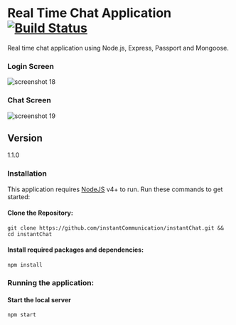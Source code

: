 # Real Time Chat Application  [![Build Status](https://travis-ci.org/instantCommunication/instantChat.svg?branch=master)](https://travis-ci.org/instantCommunication/instantChat)

Real time chat application using Node.js, Express, Passport and Mongoose.

### Login Screen
![screenshot 18](https://user-images.githubusercontent.com/15276039/37565405-e5d92b1e-2ace-11e8-9363-678b7166e850.png)


### Chat Screen
![screenshot 19](https://user-images.githubusercontent.com/15276039/37565461-d0d82fc0-2acf-11e8-808e-a91922df42a9.png)


## Version

1.1.0


### Installation 

This application requires [NodeJS](https://nodejs.org/) v4+ to run. Run these commands to get started:

#### Clone the Repository:

```
git clone https://github.com/instantCommunication/instantChat.git && cd instantChat
```

#### Install required packages and dependencies:
```
npm install
```

### Running the application:

#### Start the local server
```
npm start
```

